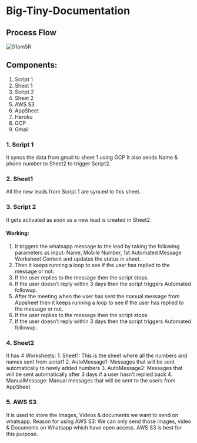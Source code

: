 # Big-Tiny-Documentation

## Process Flow
![51om5R](https://user-images.githubusercontent.com/40603380/131163937-6db7480a-9a11-4d29-9121-0f54f3fed71c.png)

## Components:
1. Script 1
2. Sheet 1
3. Script 2
4. Sheet 2
5. AWS S3
6. AppSheet
7. Heroku
8. GCP
9. Gmail

### 1. Script 1
It syncs the data from gmail to sheet 1 using GCP
It also sends Name & phone number to Sheet2 to trigger Script2.

### 2. Sheet1
All the new leads from Script 1 are synced to this sheet. 

### 3. Script 2
It gets activated as soon as a new lead is created in Sheet2.

#### Working:

1. It triggers the whatsapp message to the lead by taking the following parameters as input: Name, Mobile Number, 1st Automated Message Worksheet Content and updates the status in sheet.
2. Then it keeps running a loop to see if the user has replied to the message or not.
3. If the user replies to the message then the script stops. 
4. If the user doesn’t reply within 3 days then the script triggers Automated followup.
5. After the meeting when the user has sent the manual message from Appsheet then it keeps running a loop to see if the user has replied to the message or not.
6. If the user replies to the message then the script stops. 
7. If the user doesn’t reply within 3 days then the script triggers Automated followup.

### 4. Sheet2

It has 4 Worksheets:
    1. Sheet1: This is the sheet where all the numbers and names sent from script1
    2. AutoMessage1: Messages that will be sent automatically to newly added numbers
    3. AutoMessage2: Messages that will be sent automatically after 3 days if a user hasn’t replied back
    4. ManualMessage: Manual messages that will be sent to the users from AppSheet

### 5. AWS S3
It is used to store the Images, Videos & documents we want to send on whatsapp.
Reason for using AWS S3: We can only send those images, video & Documents on Whatsapp which have open access. AWS S3 is best for this purpose. 

